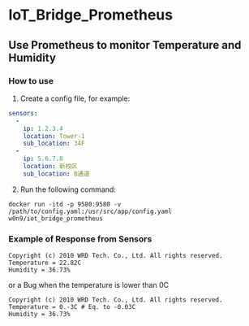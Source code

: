 # IoT_Bridge_Prometheus
## Use Prometheus to monitor Temperature and Humidity  

### How to use
1. Create a config file, for example:
```yaml
sensors:
  - 
    ip: 1.2.3.4
    location: Tower-1
    sub_location: 34F
  - 
    ip: 5.6.7.8
    location: 新校区
    sub_location: B通道
```
2. Run the following command:
```docker
docker run -itd -p 9580:9580 -v /path/to/config.yaml:/usr/src/app/config.yaml w0n9/iot_bridge_prometheus
```

### Example of Response from Sensors
```
Copyright (c) 2010 WRD Tech. Co., Ltd. All rights reserved.
Temperature = 22.82C
Humidity = 36.73%
```
or a Bug when the temperature is lower than 0C
```
Copyright (c) 2010 WRD Tech. Co., Ltd. All rights reserved.
Temperature = 0.-3C # Eq. to -0.03C
Humidity = 36.73%
```
